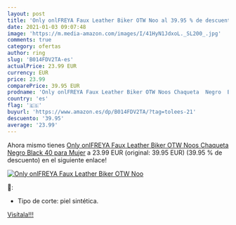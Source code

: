 ```yaml
---
layout: post
title: 'Only onlFREYA Faux Leather Biker OTW Noo al 39.95 % de descuento'
date: 2021-01-03 09:07:48
image: 'https://m.media-amazon.com/images/I/41HyN1JdxoL._SL200_.jpg'
comments: true
category: ofertas
author: ring
slug: 'B014FDV2TA-es'
actualPrice: 23.99 EUR
currency: EUR
price: 23.99
comparePrice: 39.95 EUR
prodname: 'Only onlFREYA Faux Leather Biker OTW Noos Chaqueta  Negro  Black   40 para Mujer'
country: 'es'
flag: '🇪🇸'
buyurl: 'https://www.amazon.es/dp/B014FDV2TA/?tag=tolees-21'
descuento: '39.95'
average: '23.99'
---
```


Ahora mismo tienes [Only onlFREYA Faux Leather Biker OTW Noos Chaqueta  Negro  Black   40 para Mujer](https://www.amazon.es/dp/B014FDV2TA/?tag=tolees-21) a 23.99 EUR (original: 39.95 EUR) (39.95 %  de descuento) en el siguiente enlace!

[![Only onlFREYA Faux Leather Biker OTW Noo](https://m.media-amazon.com/images/I/41HyN1JdxoL._SL200_.jpg)](https://www.amazon.es/dp/B014FDV2TA/?tag=tolees-21)

🔎:

- Tipo de corte: piel sintética.

[Visítala!!!](https://www.amazon.es/dp/B014FDV2TA/?tag=tolees-21)

